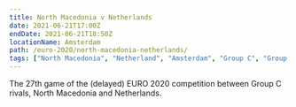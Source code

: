 ```yaml
---
title: North Macedonia v Netherlands
date: 2021-06-21T17:00Z
endDate: 2021-06-21T18:50Z
locationName: Amsterdam
path: /euro-2020/north-macedonia-netherlands/
tags: ["North Macedonia", "Netherland", "Amsterdam", "Group C", "Group stages","EURO 2020"]
---
```


The 27th game of the (delayed) EURO 2020 competition between Group C rivals, North Macedonia and Netherlands.